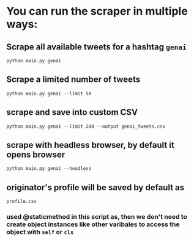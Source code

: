 
# You can run the scraper in multiple ways:

## Scrape all available tweets for a hashtag `genai`
`python main.py genai`

## Scrape a limited number of tweets
`python main.py genai --limit 50`

## scrape and save into custom CSV
`python main.py genai --limit 200 --output genai_tweets.csv`

## scrape with headless browser, by default it opens browser
`python main.py genai --headless`

## originator's profile will be saved by default as
`profile.csv`

### used @staticmethod in this script as, then we don't need to create object instances like other varibales to access the object with `self` or `cls`